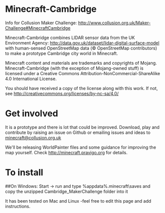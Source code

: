 # Minecraft-Cambridge

Info for Collusion Maker Challenge: 
http://www.collusion.org.uk/Maker-Challenge#MinecraftCambridge

Minecraft-Cambridge combines LIDAR sensor data from the UK Environment Agency: 
http://data.gov.uk/dataset/lidar-digital-surface-model with human-sensed 
OpenStreetMap data (© OpenStreetMap contributors) to make a prototype Cambridge 
city world in Minecraft.

Minecraft content and materials are trademarks and copyrights of Mojang. 
Minecraft-Cambridge (with the exception of Mojang-owned stuff) is licensed under 
a Creative Commons Attribution-NonCommercial-ShareAlike 4.0 International License.

You should have received a copy of the license along with this work. If not, see 
http://creativecommons.org/licenses/by-nc-sa/4.0/

# Get involved
It is a prototype and there is lot that could be improved.
Download, play and contribute by raising an issue on Github or 
emailing issues and ideas to minecraft@collusion.org.uk

We'll be releasing WorldPainter files and some guidance for improving the map
yourself. Check http://minecraft.pravigo.org for details.

# To install
##On Windows: 
Start -> run and type
%appdata%\.minecraft\saves
and copy the unzipped Cambridge_MakerChallenge folder into it

It has been tested on Mac and Linux -feel free to edit this page and add
instructions.